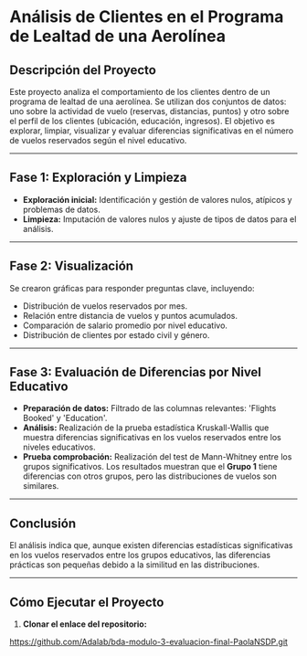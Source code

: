 # **Análisis de Clientes en el Programa de Lealtad de una Aerolínea**

## **Descripción del Proyecto**

Este proyecto analiza el comportamiento de los clientes dentro de un programa de lealtad de una aerolínea. Se utilizan dos conjuntos de datos: uno sobre la actividad de vuelo (reservas, distancias, puntos) y otro sobre el perfil de los clientes (ubicación, educación, ingresos). El objetivo es explorar, limpiar, visualizar y evaluar diferencias significativas en el número de vuelos reservados según el nivel educativo.

---

## **Fase 1: Exploración y Limpieza**

- **Exploración inicial:** Identificación y gestión de valores nulos, atípicos y problemas de datos.
- **Limpieza:** Imputación de valores nulos y ajuste de tipos de datos para el análisis.

---

## **Fase 2: Visualización**

Se crearon gráficas para responder preguntas clave, incluyendo:
- Distribución de vuelos reservados por mes.
- Relación entre distancia de vuelos y puntos acumulados.
- Comparación de salario promedio por nivel educativo.
- Distribución de clientes por estado civil y género.

---

## **Fase 3: Evaluación de Diferencias por Nivel Educativo**

- **Preparación de datos:** Filtrado de las columnas relevantes: 'Flights Booked' y 'Education'.
- **Análisis:** Realización de la prueba estadística Kruskall-Wallis que muestra diferencias significativas en los vuelos reservados entre los niveles educativos.
- **Prueba comprobación:** Realización del test de Mann-Whitney entre los grupos significativos. Los resultados muestran que el **Grupo 1** tiene diferencias con otros grupos, pero las distribuciones de vuelos son similares.

---

## **Conclusión**

El análisis indica que, aunque existen diferencias estadísticas significativas en los vuelos reservados entre los grupos educativos, las diferencias prácticas son pequeñas debido a la similitud en las distribuciones.

---

## **Cómo Ejecutar el Proyecto**

1. **Clonar el enlace del repositorio:**
   
https://github.com/Adalab/bda-modulo-3-evaluacion-final-PaolaNSDP.git
   
